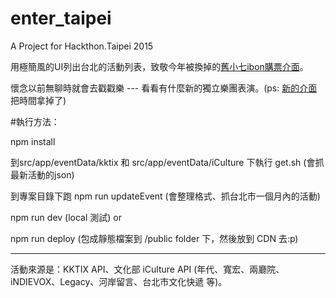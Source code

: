 # enter_taipei
A Project for Hackthon.Taipei 2015

用極簡風的UI列出台北的活動列表，致敬今年被換掉的[舊小七ibon購票介面](http://www.ghfff.org.tw/images/ibon/ticket_step7.jpg )。

懷念以前無聊時就會去戳戳樂 --- 看看有什麼新的獨立樂團表演。(ps: [新的介面](http://www.ticket.com.tw/infor/ibon/ibon07.jpg)把時間拿掉了)


#執行方法：

npm install

到src/app/eventData/kktix 和 src/app/eventData/iCulture 下執行 get.sh (會抓最新活動的json)

到專案目錄下跑 npm run updateEvent (會整理格式、抓台北市一個月內的活動)

npm run dev (local 測試) or

npm run deploy (包成靜態檔案到 /public folder 下，然後放到 CDN 去:p)

---
活動來源是：KKTIX API、文化部 iCulture API (年代、寬宏、兩廳院、iNDIEVOX、Legacy、河岸留言、台北市文化快遞 等)。
